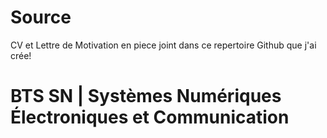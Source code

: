 # Source
CV et Lettre de Motivation en piece joint dans ce repertoire Github que j'ai crée!
# BTS SN | Systèmes Numériques Électroniques et Communication

